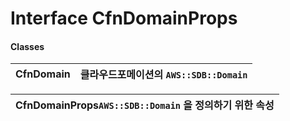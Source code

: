 # Interface CfnDomainProps

#### Classes <a id="classes"></a>

| CfnDomain | 클라우드포메이션의 `AWS::SDB::Domain` |
| :--- | :--- |


| CfnDomainProps`AWS::SDB::Domain` 을 정의하기 위한 속성 |
| :--- |




